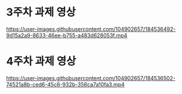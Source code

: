 # 3주차 과제 영상

https://user-images.githubusercontent.com/104902657/184536492-9d15a2a9-8633-46ee-b755-a483d628053f.mp4

# 4주차 과제 영상

https://user-images.githubusercontent.com/104902657/184536502-74521a8b-ced6-45c6-932b-356ca7a10fa3.mp4



